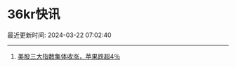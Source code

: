 # 36kr快讯

最近更新时间: 2024-03-22 07:02:40

--- 
1. [美股三大指数集体收涨，苹果跌超4％](https://www.36kr.com/newsflashes/2699900074358659) 
